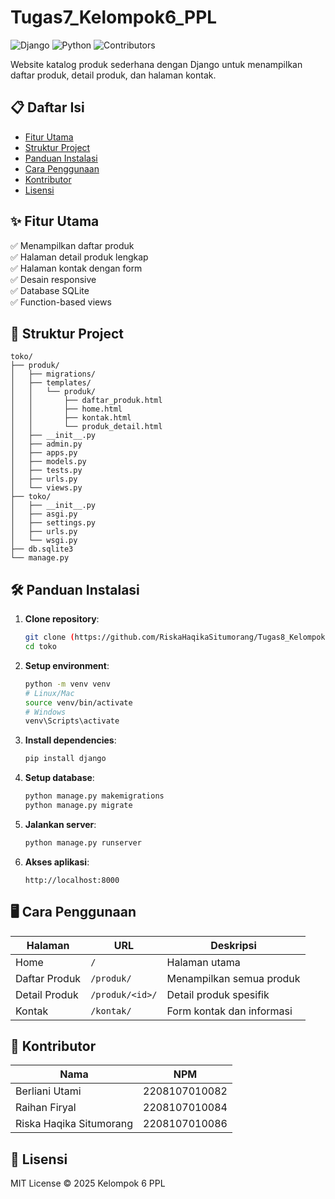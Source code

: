 # Tugas7_Kelompok6_PPL



![Django](https://img.shields.io/badge/Django-3.2-green)
![Python](https://img.shields.io/badge/Python-3.8+-blue)
![Contributors](https://img.shields.io/badge/contributors-3-orange)

Website katalog produk sederhana dengan Django untuk menampilkan daftar produk, detail produk, dan halaman kontak.

## 📋 Daftar Isi
- [Fitur Utama](#-fitur-utama)
- [Struktur Project](#-struktur-project)
- [Panduan Instalasi](#-panduan-instalasi)
- [Cara Penggunaan](#-cara-penggunaan)
- [Kontributor](#-kontributor)
- [Lisensi](#-lisensi)

## ✨ Fitur Utama
✅ Menampilkan daftar produk  
✅ Halaman detail produk lengkap  
✅ Halaman kontak dengan form  
✅ Desain responsive  
✅ Database SQLite  
✅ Function-based views  

## 📁 Struktur Project
```
toko/
├── produk/
│   ├── migrations/
│   ├── templates/
│   │   └── produk/
│   │       ├── daftar_produk.html
│   │       ├── home.html
│   │       ├── kontak.html
│   │       └── produk_detail.html
│   ├── __init__.py
│   ├── admin.py
│   ├── apps.py
│   ├── models.py
│   ├── tests.py
│   ├── urls.py
│   └── views.py
├── toko/
│   ├── __init__.py
│   ├── asgi.py
│   ├── settings.py
│   ├── urls.py
│   └── wsgi.py
├── db.sqlite3
└── manage.py
```

## 🛠 Panduan Instalasi
1. **Clone repository**:
   ```bash
   git clone (https://github.com/RiskaHaqikaSitumorang/Tugas8_Kelompok6_PPL.git)
   cd toko
   ```

2. **Setup environment**:
   ```bash
   python -m venv venv
   # Linux/Mac
   source venv/bin/activate
   # Windows
   venv\Scripts\activate
   ```

3. **Install dependencies**:
   ```bash
   pip install django
   ```

4. **Setup database**:
   ```bash
   python manage.py makemigrations
   python manage.py migrate
   ```

5. **Jalankan server**:
   ```bash
   python manage.py runserver
   ```

6. **Akses aplikasi**:
   ```
   http://localhost:8000
   ```

## 🖥 Cara Penggunaan
| Halaman | URL | Deskripsi |
|---------|-----|-----------|
| Home | `/` | Halaman utama |
| Daftar Produk | `/produk/` | Menampilkan semua produk |
| Detail Produk | `/produk/<id>/` | Detail produk spesifik |
| Kontak | `/kontak/` | Form kontak dan informasi |

## 👥 Kontributor

| Nama | NPM | 
|------|-----|
| Berliani Utami | 2208107010082 |
| Raihan Firyal | 2208107010084 |
| Riska Haqika Situmorang | 2208107010086 |
## 📜 Lisensi
MIT License © 2025 Kelompok 6 PPL

